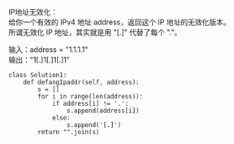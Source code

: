 ﻿IP地址无效化：  
给你一个有效的 IPv4 地址 address，返回这个 IP 地址的无效化版本。  
所谓无效化 IP 地址，其实就是用 "[.]" 代替了每个 "."。   

输入：address = "1.1.1.1"  
输出："1[.]1[.]1[.]1"

```python3
class Solution1:
    def defangIpaddr(self, address):
        s = []
        for i in range(len(address)):
            if address[i] != '.':
                s.append(address[i])
            else:
                s.append('[.]')
        return "".join(s)
```